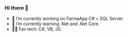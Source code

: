 ### Hi there 👋





- 🔭 I’m currently working on FarmaApp C# + SQL Server
- 🌱 I’m currently learning .Net and .Net Core.
- 👨‍💻 Fav tech: C#, VB, JS.
<!--
**BrunoMazzocchi/BrunoMazzocchi** is a ✨ _special_ ✨ repository because its `README.md` (this file) appears on your GitHub profile.

Here are some ideas to get you started:

- 👯 I’m looking to collaborate on ...
- 🤔 I’m looking for help with ...
- 💬 Ask me about ...
- 📫 How to reach me: ...
- 😄 Pronouns: ...
- ⚡ Fun fact: ...
-->
